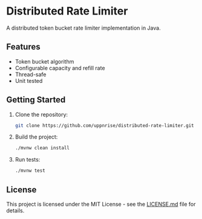 # Distributed Rate Limiter

A distributed token bucket rate limiter implementation in Java.

## Features
- Token bucket algorithm
- Configurable capacity and refill rate
- Thread-safe
- Unit tested

## Getting Started

1. Clone the repository:
   ```sh
   git clone https://github.com/uppnrise/distributed-rate-limiter.git
   ```
2. Build the project:
   ```sh
   ./mvnw clean install
   ```
3. Run tests:
   ```sh
   ./mvnw test
   ```

## License

This project is licensed under the MIT License - see the [LICENSE.md](LICENSE.md) file for details.

